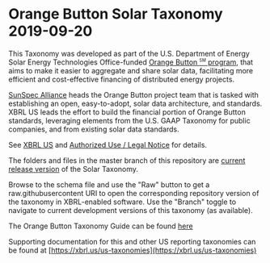 # Orange Button Solar Taxonomy 2019-09-20

This Taxonomy was developed as part of the U.S. Department of Energy Solar Energy Technologies Office-funded <a href="https://xbrl.us/solar" target="_blank">Orange Button <sup style="font-size: 60%;">SM</sup> program</a>, that aims to make it easier to aggregate and share solar data, facilitating more efficient and cost-effective financing of distributed energy projects.  

<a href="https://sunspec.org/sunspec-about/" target="_blank">SunSpec Alliance</a> heads the Orange Button project team that is tasked with establishing an open, easy-to-adopt, solar data architecture, and standards. XBRL US leads the effort to build the financial portion of Orange Button standards, leveraging elements from the U.S. GAAP Taxonomy for public companies, and from existing solar data standards.

See <a href="https://xbrl.us/solar-taxonomy" target="_blank">XBRL US</a> and [Authorized Use / Legal Notice](https://xbrl.us/solar_legal) for details.

The folders and files in the master branch of this repository are [current release version](https://github.com/SunSpecOrangeButton/solar-taxonomy/releases) of the Solar Taxonomy.

Browse to the schema file and use the "Raw" button to get a raw.githubusercontent URI to open the corresponding repository version of the taxonomy in XBRL-enabled software. Use the "Branch" toggle to navigate to current development versions of this taxonomy (as available). 

The Orange Button Taxonomy Guide can be found <a href="https://xbrl.us/wp-content/uploads/2018/04/Orange-Button-Taxonomy-Guide-DRAFT-April-2018.pdf" target="_blank">here</a>

Supporting documentation for this and other US reporting taxonomies can be found at [https://xbrl.us/us-taxonomies](https://xbrl.us/us-taxonomies)
